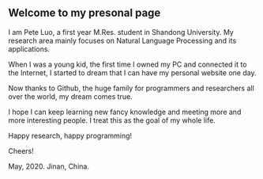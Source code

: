 ## Welcome to my presonal page 

I am Pete Luo, a first year M.Res. student in Shandong University. My research area mainly focuses on Natural Language Processing and its applications.

When I was a young kid, the first time I owned my PC and connected it to the Internet, I started to dream that I can have my personal website one day.

Now thanks to Github, the huge family for programmers and researchers all over the world, my dream comes true.

I hope I can keep learning new fancy knowledge and meeting more and more interesting people. I treat this as the goal of my whole life.

Happy research, happy programming!

Cheers! 

May, 2020. Jinan, China.